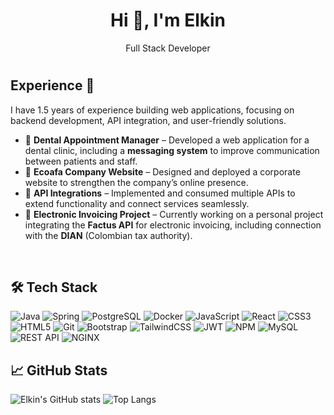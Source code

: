 <h1 align="center">Hi 👋, I'm Elkin</h1>
<p align="center">Full Stack Developer</p>

#
## Experience 💼

I have 1.5 years of experience building web applications, focusing on backend development, API integration, and user-friendly solutions.
<br>

- 🦷 **Dental Appointment Manager** – Developed a web application for a dental clinic, including a **messaging system** to improve communication between patients and staff.  
- 🌱 **Ecoafa Company Website** – Designed and deployed a corporate website to strengthen the company’s online presence.  
- 🔗 **API Integrations** – Implemented and consumed multiple APIs to extend functionality and connect services seamlessly.  
- 📑 **Electronic Invoicing Project** – Currently working on a personal project integrating the **Factus API** for electronic invoicing, including connection with the **DIAN** (Colombian tax authority).  

<br>

## 🛠️ Tech Stack
![Java](https://img.shields.io/badge/Java-ED8B00?style=for-the-badge&logo=openjdk&logoColor=white)
![Spring](https://img.shields.io/badge/Spring-6DB33F?style=for-the-badge&logo=spring&logoColor=white)
![PostgreSQL](https://img.shields.io/badge/PostgreSQL-316192?style=for-the-badge&logo=postgresql&logoColor=white)
![Docker](https://img.shields.io/badge/Docker-2496ED?style=for-the-badge&logo=docker&logoColor=white)
![JavaScript](https://img.shields.io/badge/JavaScript-F7DF1E?style=for-the-badge&logo=javascript&logoColor=black)
![React](https://img.shields.io/badge/React-20232A?style=for-the-badge&logo=react&logoColor=61DAFB)
![CSS3](https://img.shields.io/badge/CSS3-1572B6?style=for-the-badge&logo=css3&logoColor=white)
![HTML5](https://img.shields.io/badge/HTML5-E34F26?style=for-the-badge&logo=html5&logoColor=white)
![Git](https://img.shields.io/badge/Git-F05032?style=for-the-badge&logo=git&logoColor=white)
![Bootstrap](https://img.shields.io/badge/Bootstrap-7952B3?style=for-the-badge&logo=bootstrap&logoColor=white)
![TailwindCSS](https://img.shields.io/badge/Tailwind_CSS-38B2AC?style=for-the-badge&logo=tailwind-css&logoColor=white)
![JWT](https://img.shields.io/badge/JWT-000000?style=for-the-badge&logo=jsonwebtokens&logoColor=white)
![NPM](https://img.shields.io/badge/NPM-CB3837?style=for-the-badge&logo=npm&logoColor=white)
![MySQL](https://img.shields.io/badge/MySQL-4479A1?style=for-the-badge&logo=mysql&logoColor=white)
![REST API](https://img.shields.io/badge/REST%20API-02569B?style=for-the-badge&logo=fastapi&logoColor=white)
![NGINX](https://img.shields.io/badge/NGINX-009639?style=for-the-badge&logo=nginx&logoColor=white)

## 📈 GitHub Stats

![Elkin's GitHub stats](https://github-readme-stats.vercel.app/api?username=elkin-dainover-jimenez-gomez&show_icons=true&theme=radical)
![Top Langs](https://github-readme-stats.vercel.app/api/top-langs/?username=elkin-dainover-jimenez-gomez&layout=compact&theme=radical)
